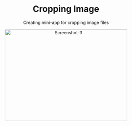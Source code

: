 <h1 align="center">Cropping Image</h1>
<p align="center">Creating mini-app for cropping image files</p>
<p align="center">
  <img width="400" height="300" src="https://i.ibb.co/5Y1svfk/Screenshot-3.jpg" alt="Screenshot-3" border="0">
</p>
